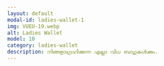 ```yaml
---
layout: default
modal-id: ladies-wallet-1
img: VUEU-19.webp
alt: Ladies Wallet
model: 10
category: ladies-wallet
description: നിങ്ങളാഗ്രഹിക്കുന്ന എല്ലാ വിധ ബാഗുകൾക്കും.
---
```

